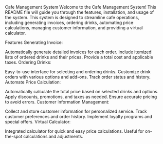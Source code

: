 Cafe Management System
Welcome to the Cafe Management System! This README file will guide you through the features, installation, and usage of the system. This system is designed to streamline cafe operations, including generating invoices, ordering drinks, automating price calculations, managing customer information, and providing a virtual calculator.

Features
Generating Invoice:

Automatically generate detailed invoices for each order.
Include itemized lists of ordered drinks and their prices.
Provide a total cost and applicable taxes.
Ordering Drinks:

Easy-to-use interface for selecting and ordering drinks.
Customize drink orders with various options and add-ons.
Track order status and history.
Automate Price Calculation:

Automatically calculate the total price based on selected drinks and options.
Apply discounts, promotions, and taxes as needed.
Ensure accurate pricing to avoid errors.
Customer Information Management:

Collect and store customer information for personalized service.
Track customer preferences and order history.
Implement loyalty programs and special offers.
Virtual Calculator:

Integrated calculator for quick and easy price calculations.
Useful for on-the-spot calculations and adjustments.
